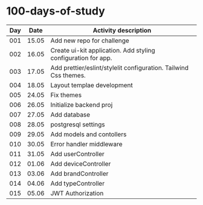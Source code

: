 # 100-days-of-study
| Day          | Date | Activity description |
| ------------- | --- | --- |
| 001  | 15.05 | Add new repo for challenge |
| 002  | 16.05 | Create ui-kit application. Add styling configuration for app. |
| 003  | 17.05 | Add prettier/eslint/stylelit configuration. Tailwind Css themes. |
| 004  | 18.05 | Layout templae development |
| 005  | 24.05 | Fix themes |
| 006  | 26.05 | Initialize backend proj |
| 007  | 27.05 | Add database |
| 008  | 28.05 | postgresql settings |
| 009  | 29.05 | Add models and contollers |
| 010  | 30.05 | Error handler middleware |
| 011  | 31.05 | Add userController |
| 012  | 01.06 | Add deviceController |
| 013  | 03.06 | Add brandController |
| 014  | 04.06 | Add typeController |
| 015  | 05.06 | JWT Authorization |

